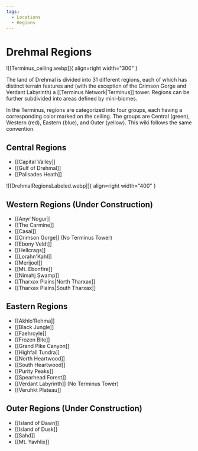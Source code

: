 ```yaml
---
tags:
  - Locations
  - Regions
---
```


# Drehmal Regions

![[Terminus_ceiling.webp]]{ align=right width="300" }

The land of Drehmal is divided into 31 different regions, each of which has distinct terrain features and (with the exception of the Crimson Gorge and Verdant Labyrinth) a [[Terminus Network|Terminus]] tower. Regions can be further subdivided into areas defined by mini-biomes.

In the Terminus, regions are categorized into four groups, each having a corresponding color marked on the ceiling. The groups are Central (green), Western (red), Eastern (blue), and Outer (yellow). This wiki follows the same convention.


## Central Regions

 - [[Capital Valley]]
 - [[Gulf of Drehmal]]
 - [[Palisades Heath]]

 ![[DrehmalRegionsLabeled.webp]]{ align=right width="400" }

## Western Regions (Under Construction)

 - [[Anyr'Nogur]]
 - [[The Carmine]]
 - [[Casai]]
 - [[Crimson Gorge]] (No Terminus Tower)
 - [[Ebony Veldt]]
 - [[Hellcrags]]
 - [[Lorahn'Kahl]]
 - [[Merijool]]
 - [[Mt. Ebonfire]]
 - [[Nimahj Swamp]]
 - [[Tharxax Plains|North Tharxax]]
 - [[Tharxax Plains|South Tharxax]]


## Eastern Regions

 - [[Akhlo'Rohma]]
 - [[Black Jungle]]
 - [[Faehrcyle]]
 - [[Frozen Bite]]
 - [[Grand Pike Canyon]]
 - [[Highfall Tundra]]
 - [[North Heartwood]]
 - [[South Heartwood]]
 - [[Purity Peaks]]
 - [[Spearhead Forest]]
 - [[Verdant Labyrinth]] (No Terminus Tower)
 - [[Veruhkt Plateau]]


## Outer Regions (Under Construction)

 - [[Island of Dawn]]
 - [[Island of Dusk]]
 - [[Sahd]]
 - [[Mt. Yavhlix]]


